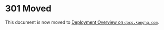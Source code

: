 # 301 Moved

This document is now moved to [Deployment Overview on `docs.konghq.com`](https://docs.konghq.com/kubernetes-ingress-controller/latest/deployment/overview/).
